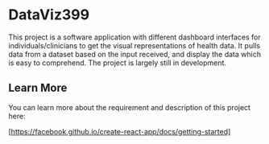 # DataViz399

This project is a software application with different dashboard interfaces for individuals/clinicians to get the visual representations of health data. It pulls data from a dataset based on the input received, and display the data which is easy to comprehend. The project is largely still in development.

## Learn More

You can learn more about the requirement and description of this project here:

[https://facebook.github.io/create-react-app/docs/getting-started]